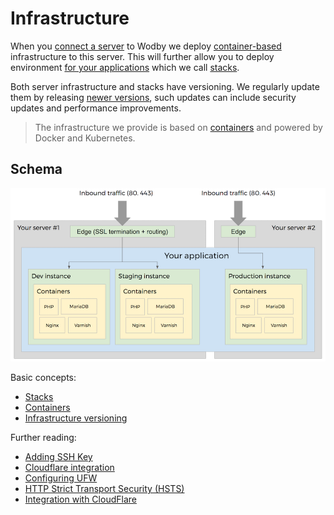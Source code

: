 # Infrastructure

When you [connect a server](../servers/README.md) to Wodby we deploy [container-based](../stacks/containers.md) infrastructure to this server. This will further allow you to deploy environment [for your applications](../apps/deploy.md) which we call [stacks](../stacks/README.md). 

Both server infrastructure and stacks have versioning. We regularly update them by releasing [newer versions](versioning.md), such updates can include security updates and performance improvements.
 
> The infrastructure we provide is based on [containers](../stacks/containers.md) and powered by Docker and Kubernetes.

## Schema

![](_images/schema.png)

Basic concepts:

* [Stacks](../stacks/README.md)
* [Containers](../stacks/containers.md)
* [Infrastructure versioning](versioning.md)

Further reading:

* [Adding SSH Key](keys.md)
* [Cloudflare integration](cloudflare.md)
* [Configuring UFW](ufw.md)
* [HTTP Strict Transport Security (HSTS)](hsts.md)
* [Integration with CloudFlare](cloudflare.md)
